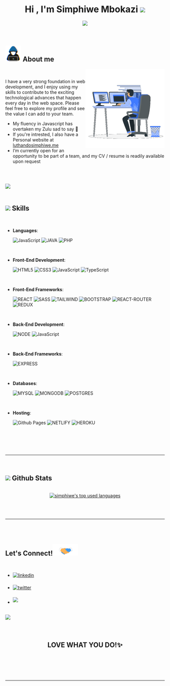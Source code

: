<h1 align="center"><b>Hi , I'm Simphiwe Mbokazi </b><img src="https://media.giphy.com/media/hvRJCLFzcasrR4ia7z/giphy.gif" width="35"></h1>

<p align="center">
  <a href="https://github.com/DenverCoder1/readme-typing-svg"><img src="https://readme-typing-svg.herokuapp.com?font=Time+New+Roman&color=cyan&size=25&center=true&vCenter=true&width=600&height=100&lines=Full-Stack+Web+Developer,;AI+Enthusiast,;Massive+Formula+1+fan,;Love+to+learn+new+stuff"></a>
</p>


<br>



	
## <picture><img src = "https://github.com/0xAbdulKhalid/0xAbdulKhalid/raw/main/assets/mdImages/about_me.gif" width = 50px></picture> **About me**

<picture> <img align="right" src="https://github.com/0xAbdulKhalid/0xAbdulKhalid/raw/main/assets/mdImages/Right_Side.gif" width = 250px></picture>

<br>

I have a very strong foundation in web development, and I enjoy using my skills to contribute to the exciting technological advances that happen every day in the web space. Please feel free to explore my profile and see the value I can add to your team. 
- My fluency in Javascript has overtaken my Zulu sad to say &#129315;
- If you're intrested, I also have a Personal website at [luthandosimphiwe.me](https://www.luthandosimphiwe.me)
- I’m currently open for an opportunity to be part of a team, and my CV / resume is readily available upon request

<br><br>

<img src="https://user-images.githubusercontent.com/73097560/115834477-dbab4500-a447-11eb-908a-139a6edaec5c.gif"><br><br>

## <img src="https://media2.giphy.com/media/QssGEmpkyEOhBCb7e1/giphy.gif?cid=ecf05e47a0n3gi1bfqntqmob8g9aid1oyj2wr3ds3mg700bl&rid=giphy.gif" width ="25"><b> Skills</b>
<br>

<p align="center">

- **Languages**:
    
    ![JavaScript](https://img.shields.io/badge/JavaScript%20-%23F7DF1E.svg?style=for-the-badge&logo=javascript&logoColor=black)
    ![JAVA](https://img.shields.io/badge/Java-ED8B00?style=for-the-badge&logo=openjdk&logoColor=white)
    ![PHP](https://img.shields.io/badge/PHP-777BB4?style=for-the-badge&logo=php&logoColor=white)

<br>   
    
- **Front-End Development**:

   ![HTML5](https://img.shields.io/badge/HTML5%20-%23E34F26.svg?style=for-the-badge&logo=html5&logoColor=white)
   ![CSS3](https://img.shields.io/badge/CSS%20-%231572B6.svg?style=for-the-badge&logo=css3&logoColor=white)
   ![JavaScript](https://img.shields.io/badge/JavaScript%20-%23F7DF1E.svg?style=for-the-badge&logo=javascript&logoColor=black)
   ![TypeScript](https://img.shields.io/badge/TypeScript-007ACC?style=for-the-badge&logo=typescript&logoColor=white)

<br>
  
 - **Front-End Frameworks**:
  
    ![REACT](https://img.shields.io/badge/React-20232A?style=for-the-badge&logo=react&logoColor=61DAFB)
    ![SASS](https://img.shields.io/badge/Sass-CC6699?style=for-the-badge&logo=sass&logoColor=white)
    ![TAILWIND](https://img.shields.io/badge/Tailwind_CSS-38B2AC?style=for-the-badge&logo=tailwind-css&logoColor=white)
    ![BOOTSTRAP](https://img.shields.io/badge/Bootstrap-563D7C?style=for-the-badge&logo=bootstrap&logoColor=white)
    ![REACT-ROUTER](https://img.shields.io/badge/React_Router-CA4245?style=for-the-badge&logo=react-router&logoColor=white)
    ![REDUX](https://img.shields.io/badge/Redux-593D88?style=for-the-badge&logo=redux&logoColor=white)
  
    <br>

- **Back-End Development**:

    ![NODE](https://img.shields.io/badge/Node.js-43853D?style=for-the-badge&logo=node.js&logoColor=white)
    ![JavaScript](https://img.shields.io/badge/JavaScript%20-%23F7DF1E.svg?style=for-the-badge&logo=javascript&logoColor=black)
  
  <br>

- **Back-End Frameworks**:

    ![EXPRESS](https://img.shields.io/badge/Express.js-404D59?style=for-the-badge)
  
    <br>

- **Databases**:

    ![MYSQL](https://img.shields.io/badge/MySQL-005C84?style=for-the-badge&logo=mysql&logoColor=white)
    ![MONGODB](https://img.shields.io/badge/MongoDB-4EA94B?style=for-the-badge&logo=mongodb&logoColor=white)
    ![POSTGRES](https://img.shields.io/badge/PostgreSQL-316192?style=for-the-badge&logo=postgresql&logoColor=white)
    
  
 <br>

- **Hosting**:

    ![Github Pages](https://img.shields.io/badge/GitHub%20Pages-%23327FC7.svg?style=for-the-badge&logo=github&logoColor=white)
    ![NETLIFY](https://img.shields.io/badge/Netlify-00C7B7?style=for-the-badge&logo=netlify&logoColor=white)
    ![HEROKU](https://img.shields.io/badge/Heroku-430098?style=for-the-badge&logo=heroku&logoColor=white)
    ![]()
    

<br> 


</p>

<br>
<br>

-----

<br>


## <img src="https://media.giphy.com/media/iY8CRBdQXODJSCERIr/giphy.gif" width="35"><b> Github Stats </b>
<br>

<div align="center">

<a href="https://github.com/SimphiweLuthando">
  <img src="https://github-readme-stats.vercel.app/api/top-langs?username=SimphiweLuthando&show_icons=true&locale=en&layout=compact&line_height=20&title_color=7A7ADB&icon_color=2234AE&text_color=D3D3D3&bg_color=0,000000,130F40" width="375"  alt="simphiwe's top used languages"/>

</a>
</div>

<br>
<br>
<br>

-----

<br>
<br>

## <b> Let's Connect!</b><img src="https://github.com/0xAbdulKhalid/0xAbdulKhalid/raw/main/assets/mdImages/handshake.gif" width ="80">
<br>
<div align='left'>

<ul>

<li>
<a href="https://www.linkedin.com/in/simphiwem/" target="_blank">
<img src="https://img.shields.io/badge/linkedin:  Simphiwe Mbokazi-%2300acee.svg?color=405DE6&style=for-the-badge&logo=linkedin&logoColor=white" alt=linkedin style="margin-bottom: 5px;"/>
</a>
</li>

<br>

<li>
<a href="https://twitter.com/simps_24" target="_blank">
<img src="https://img.shields.io/badge/twitter:  @simps_24-%2300acee.svg?color=1DA1F2&style=for-the-badge&logo=twitter&logoColor=white" alt=twitter style="margin-bottom: 5px;"/>
</a>
</li>

<br>

<li>
<a href="mailto:simphiweluthandombokazi@gmail.com" target="_blank">
<img src="https://img.shields.io/badge/gmail:  simphiweluthandombokazi-%23EA4335.svg?style=for-the-badge&logo=gmail&logoColor=white" t=mail style="margin-bottom: 5px;" />
</a>
</li>
	
</ul>
</div>

<br>
<img src="https://user-images.githubusercontent.com/73097560/115834477-dbab4500-a447-11eb-908a-139a6edaec5c.gif">
<br>
<br>
<br>

<div align='center'>

## <b>LOVE WHAT YOU DO!✨</b>

</div>
<br>
<br>
<br>
<br>

---

<br>
